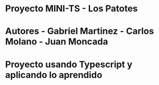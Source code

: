# Proyecto MINI-TS - Los Patotes

# Autores - Gabriel Martinez - Carlos Molano - Juan Moncada

# Proyecto usando Typescript y aplicando lo aprendido
